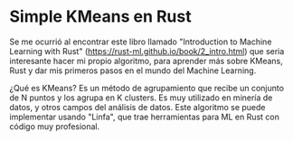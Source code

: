 # Simple KMeans en Rust

Se me ocurrió al encontrar este libro llamado "Introduction to Machine Learning with Rust" (https://rust-ml.github.io/book/2_intro.html) que seria interesante hacer mi propio algoritmo, para aprender más sobre KMeans, Rust y dar mis primeros pasos en el mundo del Machine Learning.

¿Qué es KMeans?
Es un método de agrupamiento que recibe un conjunto de N puntos y los agrupa en K clusters. Es muy utilizado en minería de datos, y otros campos del análisis de datos.
Este algoritmo se puede implementar usando "Linfa", que trae herramientas para ML en Rust con código muy profesional.
